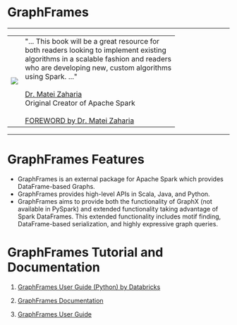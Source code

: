 # GraphFrames 

-------

<table>
<tr>
<td>
<a href="https://www.oreilly.com/library/view/data-algorithms-with/9781492082378/">
<img src="https://learning.oreilly.com/library/cover/9781492082378/250w/">
</a>
</td>
<td>
"... This  book  will be a  great resource for <br>
both readers looking  to  implement  existing <br>
algorithms in a scalable fashion and readers <br>
who are developing new, custom algorithms  <br>
using Spark. ..." <br>
<br>
<a href="https://cs.stanford.edu/people/matei/">Dr. Matei Zaharia</a><br>
Original Creator of Apache Spark <br>
<br>
<a href="https://github.com/mahmoudparsian/data-algorithms-with-spark/blob/master/docs/FOREWORD_by_Dr_Matei_Zaharia.md">FOREWORD by Dr. Matei Zaharia</a><br>
</td>
</tr>   
</table>

-------

# GraphFrames Features

* GraphFrames is an external package for Apache Spark 
  which provides DataFrame-based Graphs. 
* GraphFrames provides high-level APIs in Scala, Java, 
  and Python. 
* GraphFrames aims to provide both the functionality 
  of GraphX (not available in PySpark) and extended 
  functionality taking advantage of Spark DataFrames. 
  This extended functionality includes motif finding, 
  DataFrame-based serialization, and highly expressive 
  graph queries.



# GraphFrames Tutorial and Documentation

1. [GraphFrames User Guide (Python) by Databricks](https://docs.databricks.com/_static/notebooks/graphframes-user-guide-py.html)

2. [GraphFrames Documentation](https://graphframes.github.io/graphframes/docs/_site/index.html)

3. [GraphFrames User Guide](https://graphframes.github.io/graphframes/docs/_site/user-guide.html#graphframes-user-guide)


